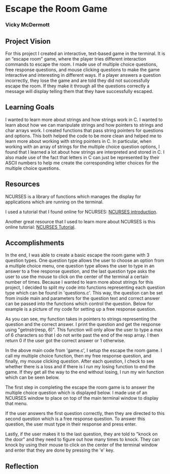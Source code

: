 # Escape the Room Game
### Vicky McDermott

## Project Vision
For this project I created an interactive, text-based game in the terminal. It is an “escape room” game, where the player tries different interaction commands to escape the room. I made use of multiple choice questions, free response questions, and mouse clicking questions to make the game interactive and interesting in different ways. If a player answers a question incorrectly, they lose the game and are told they did not successfully escape the room. If they make it through all the questions correctly a message will display telling them that they have successfully escaped.

## Learning Goals
I wanted to learn more about strings and how strings work in C. I wanted to learn about how we can manipulate strings and how pointers to strings and char arrays work. I created functions that pass string pointers for questions and options. This both helped the code to be more clean and helped me to learn more about working with string pointers in C. In particular, when working with an array of strings for the multiple choice question options, I found that I learned a lot about how strings are interpreted and stored in C. I also made use of the fact that letters in C can just be represented by their ASCII numbers to help me create the corresponding letter choices for the multiple choice questions.

## Resources
NCURSES is a library of functions which manages the display for applications which are running on the terminal.

I used a tutorial that I found online for NCURSES: [NCURSES introduction](https://invisible-island.net/ncurses/ncurses-intro.html).

Another great resource that I used to learn more about NCURSES is this online tutorial: [NCURSES Tutorial](http://tldp.org/HOWTO/NCURSES-Programming-HOWTO/).

## Accomplishments
In the end, I was able to create a basic escape the room game with 3 question types. One question type allows the user to choose an option from a multiple choice menu, one question type allows the user to type in an answer to a free response question, and the last question type asks the user to use the mouse to click on the center of the terminal a certain number of times. Because I wanted to learn more about strings for this project, I decided to split my code into functions representing each question type which can be found in 'questions.c'. This way, the question can be set from inside main and parameters for the question text and correct answer can be passed into the functions which control the question. Below for example is a picture of my code for setting up a free response question.

[](https://raw.githubusercontent.com/vickymmcd/SillyString/master/images/fr_question.jpg)

As you can see, my function takes in pointers to strings representing the question and the correct answer. I print the question and get the response using "getnstr(resp, 6)". This function will only allow the user to type a max of 6 characters so that I do not write past the end of the resp array. I then return 0 if the user got the correct answer or 1 otherwise.

[](https://raw.githubusercontent.com/vickymmcd/SillyString/master/images/gamesetup.jpg)

In the above main code from 'game.c', I setup the escape the room game. I call my multiple choice function, then my free response question, and finally, my mouse clicking question. After each question, I check to see whether there is a loss and if there is I run my losing function to end the game. If they get all the way to the end without losing, I run my win function which can be seen below.

[](https://raw.githubusercontent.com/vickymmcd/SillyString/master/images/win.jpg)

The first step in completing the escape the room game is to answer the multiple choice question which is displayed below. I made use of an NCURSES window to place on top of the main terminal window to display that menu.

[](https://raw.githubusercontent.com/vickymmcd/SillyString/master/images/mc_question.jpg)

If the user answers the first question correctly, then they are directed to this second question which is a free response question. To answer this question, the user must type in their response and press enter.

[](https://raw.githubusercontent.com/vickymmcd/SillyString/master/images/fr_ques_pic.jpg)

Lastly, if the user makes it to the last question, they are told to "knock on the door" and they need to figure out how many times to knock. They can knock by using their mouse to click on the center of the terminal window and enter that they are done by pressing the 'e' key.

[](https://raw.githubusercontent.com/vickymmcd/SillyString/master/images/knock.jpg)

## Reflection
